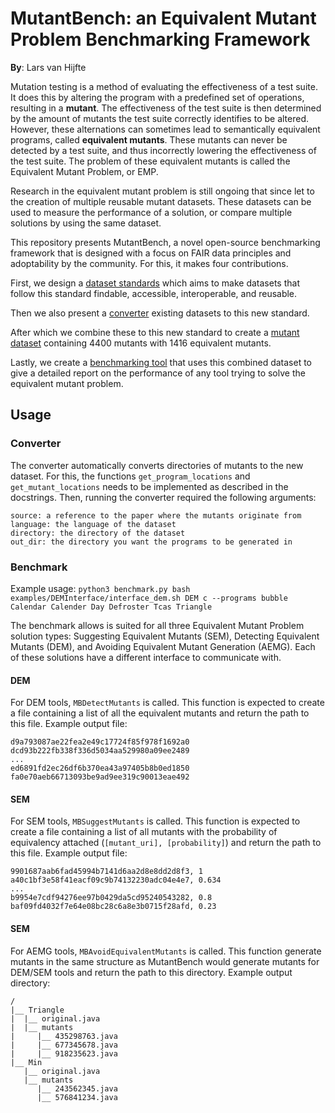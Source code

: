 # MutantBench: an Equivalent Mutant Problem Benchmarking Framework
**By**: Lars van Hijfte


Mutation testing is a method of evaluating the effectiveness of a test suite. It does this by altering the program with a predefined set of operations, resulting in a __mutant__. The effectiveness of the test suite is then determined by the amount of mutants the test suite correctly identifies to be altered. However, these alternations can sometimes lead to semantically equivalent programs, called __equivalent mutants__. These mutants can never be detected by a test suite, and thus incorrectly lowering the effectiveness of the test suite. The problem of these equivalent mutants is called the Equivalent Mutant Problem, or EMP.

Research in the equivalent mutant problem is still ongoing that since let to the creation of multiple reusable mutant datasets. These datasets can be used to measure the performance of a solution, or compare multiple solutions by using the same dataset.

This repository presents MutantBench, a novel open-source benchmarking framework that is designed with a focus on FAIR data principles and adoptability by the community. For this, it makes four contributions.

First, we design a [dataset standards](standard.ttl) which aims to make datasets that follow this standard findable, accessible, interoperable, and reusable.

Then we also present a [converter](convert.py) existing datasets to this new standard.

After which we combine these to this new standard to create a [mutant dataset](dataset.ttl) containing 4400 mutants with 1416 equivalent mutants.

Lastly, we create a [benchmarking tool](benchmark.py) that uses this combined dataset to give a detailed report on the performance of any tool trying to solve the equivalent mutant problem.

## Usage

### Converter

The converter automatically converts directories of mutants to the new dataset. For this, the functions `get_program_locations` and
`get_mutant_locations` needs to be implemented as described in the docstrings. Then, running the converter required the following arguments:
```
source: a reference to the paper where the mutants originate from
language: the language of the dataset
directory: the directory of the dataset
out_dir: the directory you want the programs to be generated in
```

### Benchmark


Example usage: `python3 benchmark.py bash examples/DEMInterface/interface_dem.sh DEM c --programs bubble Calendar Calender Day Defroster Tcas Triangle`

The benchmark allows is suited for all three Equivalent Mutant Problem solution types:
Suggesting Equivalent Mutants (SEM), Detecting Equivalent Mutants (DEM), and Avoiding Equivalent Mutant Generation (AEMG). Each of these solutions have a different interface to communicate with.

#### DEM


For DEM tools, `MBDetectMutants` is called. This function is expected to create a file containing a list of all the equivalent mutants and return the path to this file. Example output file:
```
d9a793087ae22fea2e49c17724f85f978f1692a0
dcd93b222fb338f336d5034aa529980a09ee2489
...
ed6891fd2ec26df6b370ea43a97405b8b0ed1850
fa0e70aeb66713093be9ad9ee319c90013eae492
```

#### SEM

For SEM tools, `MBSuggestMutants` is called. This function is expected to create a file containing a list of all mutants with the probability of equivalency attached (`[mutant_uri], [probability]`) and return the path to this file. Example output file:
```
9901687aab6fad45994b7141d6aa2d8e8dd2d8f3, 1
a40c1bf3e58f41eacf09c9b74132230adc04e4e7, 0.634
...
b9954e7cdf94276ee97b0429da5cd95240543282, 0.8
baf09fd4032f7e64e08bc28c6a8e3b0715f28afd, 0.23
```

#### SEM

For AEMG tools, `MBAvoidEquivalentMutants` is called. This function generate mutants in the same structure as MutantBench would generate mutants for DEM/SEM tools and return the path to this directory. Example output directory:
```
/
|__ Triangle
|  |__ original.java
|  |__ mutants
|     |__ 435298763.java
|     |__ 677345678.java
|     |__ 918235623.java
|__ Min
   |__ original.java
   |__ mutants
      |__ 243562345.java
      |__ 576841234.java
```